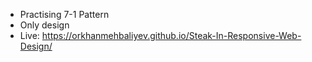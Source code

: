 
 
 - Practising 7-1 Pattern
 - Only design
 - Live: https://orkhanmehbaliyev.github.io/Steak-In-Responsive-Web-Design/
